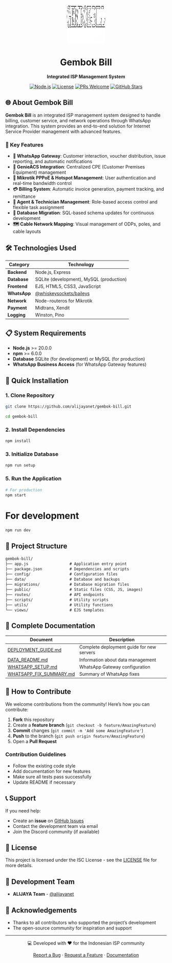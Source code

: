 <!-- Improved modern README with better structure and visuals -->
<div align="center">
  <img src="public/img/logo.png" alt="Gembok Bill Logo" width="120" height="120">
  
  # Gembok Bill
  **Integrated ISP Management System**
  
  [![Node.js](https://img.shields.io/badge/Node.js-18.x-green?style=for-the-badge&logo=node.js)](https://nodejs.org/)
  [![License](https://img.shields.io/badge/license-ISC-blue?style=for-the-badge)](LICENSE)
  [![PRs Welcome](https://img.shields.io/badge/PRs-welcome-brightgreen?style=for-the-badge)](https://github.com/alijayanet/gembok-bill/pulls)
  [![GitHub Stars](https://img.shields.io/github/stars/alijayanet/gembok-bill?style=for-the-badge)](https://github.com/alijayanet/gembok-bill/stargazers)
</div>

## 🌐 About Gembok Bill

**Gembok Bill** is an integrated ISP management system designed to handle billing, customer service, and network operations through WhatsApp integration. This system provides an end-to-end solution for Internet Service Provider management with advanced features.

### 🚀 Key Features

- **📱 WhatsApp Gateway**: Customer interaction, voucher distribution, issue reporting, and automatic notifications
- **📡 GenieACS Integration**: Centralized CPE (Customer Premises Equipment) management
- **🔗 Mikrotik PPPoE & Hotspot Management**: User authentication and real-time bandwidth control
- **💳 Billing System**: Automatic invoice generation, payment tracking, and remittance
- **👥 Agent & Technician Management**: Role-based access control and flexible task assignment
- **📂 Database Migration**: SQL-based schema updates for continuous development
- **🗺️ Cable Network Mapping**: Visual management of ODPs, poles, and cable layouts

## 🛠️ Technologies Used

| Category | Technology |
|----------|-------------|
| **Backend** | Node.js, Express |
| **Database** | SQLite (development), MySQL (production) |
| **Frontend** | EJS, HTML5, CSS3, JavaScript |
| **WhatsApp** | [@whiskeysockets/baileys](https://github.com/WhiskeySockets/Baileys) |
| **Network** | Node-routeros for Mikrotik |
| **Payment** | Midtrans, Xendit |
| **Logging** | Winston, Pino |

## 📋 System Requirements

- **Node.js** >= 20.0.0
- **npm** >= 6.0.0
- **Database** SQLite (for development) or MySQL (for production)
- **WhatsApp Business Access** (for WhatsApp Gateway features)

## 🚀 Quick Installation

### 1. Clone Repository
```bash
git clone https://github.com/alijayanet/gembok-bill.git
```
```bash
cd gembok-bill
```

### 2. Install Dependencies
```bash
npm install
```

### 3. Initialize Database
```bash
npm run setup
```

### 5. Run the Application
```bash
# For production
npm start
```
# For development
```bash
npm run dev
```

## 📁 Project Structure

```
gembok-bill/
├── app.js                  # Application entry point
├── package.json            # Dependencies and scripts
├── config/                 # Configuration files
├── data/                   # Database and backups
├── migrations/             # Database migration files
├── public/                 # Static files (CSS, JS, images)
├── routes/                 # API endpoints
├── scripts/                # Utility scripts
├── utils/                  # Utility functions
└── views/                  # EJS templates
```

## 📖 Complete Documentation

| Document | Description |
|---------|-----------|
| [DEPLOYMENT_GUIDE.md](DEPLOYMENT_GUIDE.md) | Complete deployment guide for new servers |
| [DATA_README.md](DATA_README.md) | Information about data management |
| [WHATSAPP_SETUP.md](WHATSAPP_SETUP.md) | WhatsApp Gateway configuration |
| [WHATSAPP_FIX_SUMMARY.md](WHATSAPP_FIX_SUMMARY.md) | Summary of WhatsApp fixes |

## 🎯 How to Contribute

We welcome contributions from the community! Here’s how you can contribute:

1. **Fork** this repository
2. Create a **feature branch** (`git checkout -b feature/AmazingFeature`)
3. **Commit** changes (`git commit -m 'Add some AmazingFeature'`)
4. **Push** to the branch (`git push origin feature/AmazingFeature`)
5. Open a **Pull Request**

### Contribution Guidelines
- Follow the existing code style
- Add documentation for new features
- Make sure all tests pass successfully
- Update README if necessary

## 📞 Support

If you need help:

- Create an **issue** on [GitHub Issues](https://github.com/alijayanet/gembok-bill/issues)
- Contact the development team via email
- Join the Discord community (if available)

## 📄 License

This project is licensed under the ISC License - see the [LICENSE](LICENSE) file for more details.

## 👥 Development Team

- **ALIJAYA Team** - [@alijayanet](https://github.com/alijayanet)

## 🙏 Acknowledgements

- Thanks to all contributors who supported the project’s development
- The open-source community for inspiration and support

---
<div align="center">
  
  💻 Developed with ❤️ for the Indonesian ISP community
  
  [Report a Bug](https://github.com/alijayanet/gembok-bill/issues) · [Request a Feature](https://github.com/alijayanet/gembok-bill/issues) · [Documentation](DEPLOYMENT_GUIDE.md)
  
</div>
